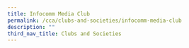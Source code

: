 ```yaml
---
title: Infocomm Media Club
permalink: /cca/clubs-and-societies/infocomm-media-club
description: ""
third_nav_title: Clubs and Societies
---
```

